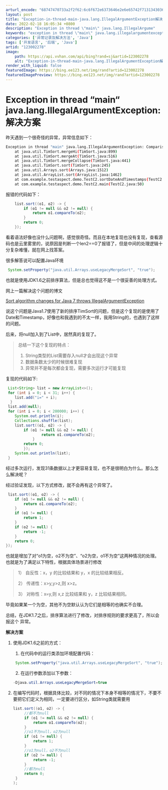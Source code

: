 ```yaml
---
arturl_encode: "68747470733a2f2f62:6c6f672e6373646e2e6e65742f71313430363638393432332f:61727469636c652f64657461696c732f313233303032323738"
layout: post
title: "Exception-in-thread-main-java.lang.IllegalArgumentException解决方案"
date: 2022-02-18 16:05:34 +0800
description: "Exception in thread \"main\" java.lang.IllegalArgume"
keywords: "exception in thread \"main\" java.lang.illegalargumentexception"
categories: ['异常记录及解决方法', 'Java']
tags: ['开发语言', '后端', 'Java']
artid: "123002278"
image:
    path: https://api.vvhan.com/api/bing?rand=sj&artid=123002278
    alt: "Exception-in-thread-main-java.lang.IllegalArgumentException解决方案"
render_with_liquid: false
featuredImage: https://bing.ee123.net/img/rand?artid=123002278
featuredImagePreview: https://bing.ee123.net/img/rand?artid=123002278
---
```


# Exception in thread “main“ java.lang.IllegalArgumentException:解决方案

昨天遇到一个很奇怪的异常，异常信息如下：

```bash
Exception in thread "main" java.lang.IllegalArgumentException: Comparison method violates its general contract!
	at java.util.TimSort.mergeHi(TimSort.java:899)
	at java.util.TimSort.mergeAt(TimSort.java:516)
	at java.util.TimSort.mergeCollapse(TimSort.java:441)
	at java.util.TimSort.sort(TimSort.java:245)
	at java.util.Arrays.sort(Arrays.java:1512)
	at java.util.ArrayList.sort(ArrayList.java:1462)
	at com.example.testaspect.demo.TestC2.sortDateAndTimestamps(TestC2.java:33)
	at com.example.testaspect.demo.TestC2.main(TestC2.java:50)

```

报错的代码如下：

```java
	list.sort((o1, o2) -> {
		if (o1 != null && o2 != null) {
			return o1.compareTo(o2);
		}
		return 0;
	});

```

看着语法好像也没什么问题啊，感觉很奇怪。而且在本地复现也没有复现，查看源码也是云里雾里的，说原因是判断一个len2==0了报错了，但是中间的处理逻辑十分复杂难懂，就在网上找答案。
  
很多解答说可以配置Java环境

```java
 System.setProperty("java.util.Arrays.useLegacyMergeSort", "true"); 

```

也就是使用JDK1.6之前排序算法，但是总也觉得这不是一个很妥善的处理方式。

网上一篇解决这个问题的博文
  
[Sort algorithm changes for Java 7 throws IllegalArgumentException](https://www.harinathk.com/java/sort-algorithm-changes-java-7-throws-illegalargumentexception/)
  
说这个问题是Java1.7使用了新的排序TimSort的问题，但是这个复现的是使用了Date和Timestamp，好像也和我遇到的不太一样，我用String的，也遇到了这样的问题。
  
后来，将null加入到了List中，居然真的复现了。

> 总结一下这个复现的特点：
>
> 1. String类型的List需要存入null才会出现这个异常
> 2. 数据条数太少的时候很难复现
> 3. 异常并不是每次都会复现，需要多次运行才可能复现

复现的代码如下:

```java
 List<String> list = new ArrayList<>();
 for (int i = 0; i < 31; i++) {
  	list.add("i=" + i);
  }
 list.add(null);
 for (int i = 0; i < 200000; i++) {
 	System.out.println(i);
  	Collections.shuffle(list);
	list.sort((o1, o2) -> {
		if (o1 != null && o2 != null) {
				return o1.compareTo(o2);
			}
		return 0;
		});
	System.out.println(list);
 }

```

经过多次运行，发现31条数据以上才更容易复现，也不是很明白为什么。那么怎么解决呢？
  
经过验证发现，以下方式修改，就不会再有这个异常了。

```java
 list.sort((o1, o2) -> {
	if (o1 != null && o2 != null) {
		return o1.compareTo(o2);
	}
	if (o1 != null) {
		return 1;
	}
	if (o2 != null) {
		return -1;
	}
	return 0;
});

```

也就是增加了对“o1为空，o2不为空”、“o2为空，o1不为空”这两种情况的处理。也就是为了满足以下特性，根据具体场景进行修改

> 1） 自反性：x，y 的比较结果和 y，x 的比较结果相反。
>   
> 2） 传递性：x>y,y>z,则 x>z。
>   
> 3） 对称性：x=y,则 x,z 比较结果和 y，z 比较结果相同。

毕竟如果某一个为空，其他不为空默认认为它们是相等的也确实不合理。

总结，在JDK1.7之后，排序算法进行了修改，对排序规则的要求更高了，所以会报这个 异常。

**解决方案**

1. 使用JDK1.6之前的方式：
   1. 在代码中的运行类添加环境配置代码：

   ```java
    System.setProperty("java.util.Arrays.useLegacyMergeSort", "true"); 

   ```

   2. 在运行参数添加以下参数：

   ```java
   -Djava.util.Arrays.useLegacyMergeSort=true

   ```
2. 在编写代码时，根据具体比较，对不同的情况下本身不相等的情况下，不要不要把它们定义为相同，一定要进行区分，如String类就需要用

   ```java
   list.sort((o1, o2) -> {
   		//都不为null
   		if (o1 != null && o2 != null) {
   			return o1.compareTo(o2);
   		}
   		//o1不为null，o2为null
   		if (o1 != null) {
   			return 1;
   		}
   		//o1为null，o2不为null
   		if (o2 != null) {
   			return -1;
   		}
   		//都为null
   		return 0;
   	}
   );

   ```